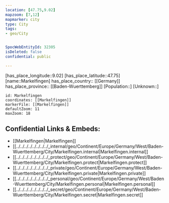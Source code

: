 ```yaml
---
location: [47.75,9.02] 
mapzoom: [7,12] 
mapmarker: city 
type: City
tags:
- geo/City


SpocWebEntityId: 32305
isDeleted: false
confidential: public

---
```

[has_place_longitude::9.02] 
[has_place_latitude::47.75] 
[name::Markelfingen] 
has_place_country:: [[Germany]]  
has_place_province:: [[Baden-Wuerttemberg]] 
[Population::] 
[Unknown::] 


```leaflet
id: Markelfingen
coordinates: [[Markelfingen]] 
markerFile: [[Markelfingen]] 
defaultZoom: 11 
maxZoom: 18
```


## Confidential Links & Embeds: 
- [[Markelfingen|Markelfingen]]  
- [[../../../../../../../../_internal/geo/Continent/Europe/Germany/West/Baden-Wuerttemberg/City/Markelfingen.internal|Markelfingen.internal]] 
- [[../../../../../../../../_protect/geo/Continent/Europe/Germany/West/Baden-Wuerttemberg/City/Markelfingen.protect|Markelfingen.protect]] 
- [[../../../../../../../../_private/geo/Continent/Europe/Germany/West/Baden-Wuerttemberg/City/Markelfingen.private|Markelfingen.private]] 
- [[../../../../../../../../_personal/geo/Continent/Europe/Germany/West/Baden-Wuerttemberg/City/Markelfingen.personal|Markelfingen.personal]] 
- [[../../../../../../../../_secret/geo/Continent/Europe/Germany/West/Baden-Wuerttemberg/City/Markelfingen.secret|Markelfingen.secret]] 
